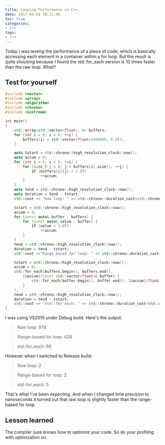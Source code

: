 ```yaml
---
title: Looping Performance in C++
date: 2017-04-03 20:21:00
toc: true
categories:
- C++
tags:
- C++
---
```


Today I was testing the performance of a piece of code, which is basically accessing each element in a container within a for loop. But the result is quite shocking because I found the std::for_each version is 10 times faster than the raw loop. What?

<!-- more -->

## Test for yourself

```cpp
#include <vector>
#include <array>
#include <algorithm>
#include <chrono>
#include <iostream>

int main()
{
	std::array<std::vector<float>, 6> buffers;
	for (int i = 0; i < 6; ++i) {
		buffers[i] = std::vector<float>(480000, 0.5f);
	}

	auto tstart = std::chrono::high_resolution_clock::now();
	auto accum = 0;
	for (int i = 0; i < 6; ++i) {
		for (size_t j = 0; j < buffers[i].size(); ++j) {
			if (buffers[i][j] < 1.0f)
				++accum;
		}
	}
	auto tend = std::chrono::high_resolution_clock::now();
	auto duration = tend - tstart;
	std::cout << "Raw loop: " << std::chrono::duration_cast<std::chrono::milliseconds>(duration).count() << std::endl;

	tstart = std::chrono::high_resolution_clock::now();
	accum = 0;
	for (const auto& buffer : buffers) {
		for (const auto& value : buffer) {
			if (value < 1.0f)
				++accum;
		}
	}
	tend = std::chrono::high_resolution_clock::now();
	duration = tend - tstart;
	std::cout <<"Range-based for loop: " << std::chrono::duration_cast<std::chrono::milliseconds>(duration).count() << std::endl;

	tstart = std::chrono::high_resolution_clock::now();
	accum = 0;
	std::for_each(buffers.begin(), buffers.end(),
		[&accum](const std::vector<float>& buffer) {
			std::for_each(buffer.begin(), buffer.end(), [&accum](float value) { if (value < 1.0f) ++accum; });
		}
	);
	tend = std::chrono::high_resolution_clock::now();
	duration = tend - tstart;
	std::cout << "std::for_each: " << std::chrono::duration_cast<std::chrono::milliseconds>(duration).count() << std::endl;
}
```

I was using VS2015 under Debug build. Here's the output:

> Raw loop: 978

> Range-based for loop: 426

> std::for_each: 66

However when I switched to Release build:

> Raw loop: 2

> Range-based for loop: 2

> std::for_each: 5

That's what I've been expecting. And when I changed time precision to nanoseconds it turned out that raw loop is slightly faster than the range-based for loop.

## Lesson learned

The compiler sure knows how to optimize your code. So do your profiling with optimization on.
